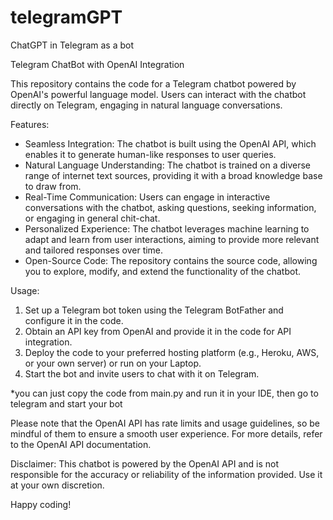 # telegramGPT
ChatGPT in Telegram as a bot

Telegram ChatBot with OpenAI Integration

This repository contains the code for a Telegram chatbot powered by OpenAI's powerful language model. Users can interact with the chatbot directly on Telegram, engaging in natural language conversations.

Features:
- Seamless Integration: The chatbot is built using the OpenAI API, which enables it to generate human-like responses to user queries.
- Natural Language Understanding: The chatbot is trained on a diverse range of internet text sources, providing it with a broad knowledge base to draw from.
- Real-Time Communication: Users can engage in interactive conversations with the chatbot, asking questions, seeking information, or engaging in general chit-chat.
- Personalized Experience: The chatbot leverages machine learning to adapt and learn from user interactions, aiming to provide more relevant and tailored responses over time.
- Open-Source Code: The repository contains the source code, allowing you to explore, modify, and extend the functionality of the chatbot.

Usage:
1. Set up a Telegram bot token using the Telegram BotFather and configure it in the code.
2. Obtain an API key from OpenAI and provide it in the code for API integration.
3. Deploy the code to your preferred hosting platform (e.g., Heroku, AWS, or your own server) or run on your Laptop.
4. Start the bot and invite users to chat with it on Telegram.

*you can just copy the code from main.py and run it in your IDE, then go to telegram and start your bot

Please note that the OpenAI API has rate limits and usage guidelines, so be mindful of them to ensure a smooth user experience. For more details, refer to the OpenAI API documentation.

Disclaimer:
This chatbot is powered by the OpenAI API and is not responsible for the accuracy or reliability of the information provided. Use it at your own discretion.

Happy coding!

